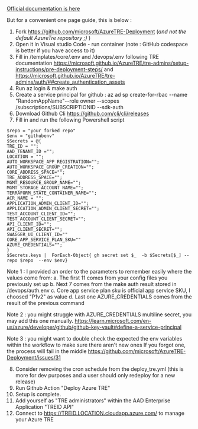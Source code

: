 [Official documentation is here](https://microsoft.github.io/AzureTRE/)

But for a convenient one page guide, this is below : 

1. Fork https://github.com/microsoft/AzureTRE-Deployment (_and not the default AzureTre repository ;)_ )
2. Open it in Visual studio Code - run container (note : GitHub codespace is better if you have access to it)
3. Fill in /templates/core/.env and /devops/.env following TRE documentation  https://microsoft.github.io/AzureTRE/tre-admins/setup-instructions/pre-deployment-steps/ and https://microsoft.github.io/AzureTRE/tre-admins/auth/##create_authentication_assets
4. Run az login & make auth
5. Create a service principal for github :  az ad sp create-for-rbac --name "RandomAppName"--role owner --scopes /subscriptions/SUBSCRIPTIONID --sdk-auth
6. Download Github Cli https://github.com/cli/cli/releases
7. Fill in and run the following Powershell script
```
$repo = "your forked repo"
$env = "githubenv"
$Secrets = @{
TRE_ID = "";
AAD_TENANT_ID ="";
LOCATION = "";
AUTO_WORKSPACE_APP_REGISTRATION="";
AUTO_WORKSPACE_GROUP_CREATION="";
CORE_ADDRESS_SPACE="";
TRE_ADDRESS_SPACE="";
MGMT_RESOURCE_GROUP_NAME="";
MGMT_STORAGE_ACCOUNT_NAME="";
TERRAFORM_STATE_CONTAINER_NAME="";
ACR_NAME = "";
APPLICATION_ADMIN_CLIENT_ID="";
APPLICATION_ADMIN_CLIENT_SECRET="";
TEST_ACCOUNT_CLIENT_ID="";
TEST_ACCOUNT_CLIENT_SECRET="";
API_CLIENT_ID="";
API_CLIENT_SECRET="";
SWAGGER_UI_CLIENT_ID=""
CORE_APP_SERVICE_PLAN_SKU=""
AZURE_CREDENTIALS="";
}
$Secrets.keys |  ForEach-Object{ gh secret set $_  -b $Secrets[$_] --repo $repo  --env $env}

```
Note 1 : I provided an order to the parameters to remember easily where the values come from: 
  a. The first 11 comes from your config files you previously set up
  b. Next 7 comes from the make auth result stored in /devops/auth.env
  c. Core app service plan sku is official app service SKU, I choosed "P1v2" as value
  d. Last one AZURE_CREDENTIALS comes from the result of the previous command

Note 2 : you might struggle with AZURE_CREDENTIALS multiline secret, you may add this one manually. 
https://learn.microsoft.com/en-us/azure/developer/github/github-key-vault#define-a-service-principal

Note 3 : you might want to double check the expected the env variables within the workflow to make sure there aren't new ones
If you forgot one, the process will fail in the middle https://github.com/microsoft/AzureTRE-Deployment/issues/31

8. Consider removing the cron schedule from the deploy_tre.yml (this is more for dev purposes and a user should only redeploy for a new release)
9. Run Github Action "Deploy Azure TRE"
10. Setup is complete. 
11. Add yourself as "TRE administrators" within the AAD Enterprise Application "TREID API"
12. Connect to https://TREID.LOCATION.cloudapp.azure.com/ to manage your Azure TRE
